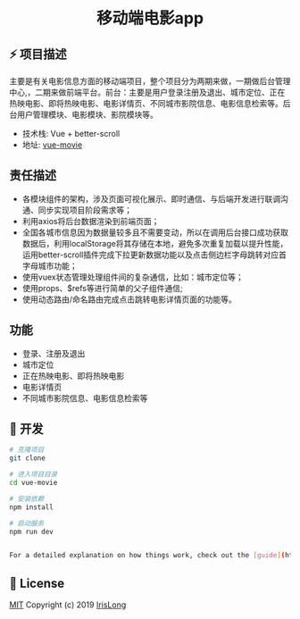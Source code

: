 <div align="center">
  <h1>移动端电影app</h1>
</div>

## ⚡ 项目描述

主要是有关电影信息方面的移动端项目，整个项目分为两期来做，一期做后台管理中心,，二期来做前端平台。前台：主要是用户登录注册及退出、城市定位、正在热映电影、即将热映电影、电影详情页、不同城市影院信息、电影信息检索等。后台用户管理模块、电影模块、影院模块等。
- 技术栈: Vue + better-scroll
- 地址: [vue-movie](https://github.com/5Iris5/vue-movie/tree/dev)

## 责任描述

- 各模块组件的架构，涉及页面可视化展示、即时通信、与后端开发进行联调沟通、同步实现项目阶段需求等；
- 利用axios将后台数据渲染到前端页面；
- 全国各城市信息因为数据量较多且不需要变动，所以在调用后台接口成功获取数据后，利用localStorage将其存储在本地，避免多次重复加载以提升性能，运用better-scroll插件完成下拉更新数据功能以及点击侧边栏字母跳转对应首字母城市功能；
- 使用vuex状态管理处理组件间的复杂通信，比如：城市定位等；
- 使用props、$refs等进行简单的父子组件通信;
- 使用动态路由/命名路由完成点击跳转电影详情页面的功能等。

## 功能

- 登录、注册及退出
- 城市定位
- 正在热映电影、即将热映电影
- 电影详情页
- 不同城市影院信息、电影信息检索等

## 🚀 开发

```bash
# 克隆项目
git clone 

# 进入项目目录
cd vue-movie

# 安装依赖
npm install

# 启动服务
npm run dev


For a detailed explanation on how things work, check out the [guide](http://vuejs-templates.github.io/webpack/) and [docs for vue-loader](http://vuejs.github.io/vue-loader).
```

## 📄 License

[MIT](./LICENSE)
Copyright (c) 2019 [IrisLong](https://github.com/5Iris5)

